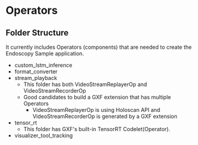 # Operators

## Folder Structure

It currently includes Operators (components) that are needed to create the Endoscopy Sample application.

- custom_lstm_inference
- format_converter
- stream_playback
  - This folder has both VideoStreamReplayerOp and VideoStreamRecorderOp
  - Good candidates to build a GXF extension that has multiple Operators
    - VideoStreamReplayerOp is using Holoscan API and VideoStreamRecorderOp is generated by a GXF extension
- tensor_rt
  - This folder has GXF's built-in TensorRT Codelet(Operator).
- visualizer_tool_tracking
